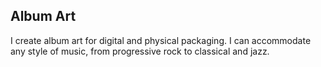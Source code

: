 ## Album Art

I create album art for digital and physical packaging. I can accommodate any style of music, from progressive rock to classical and jazz.
